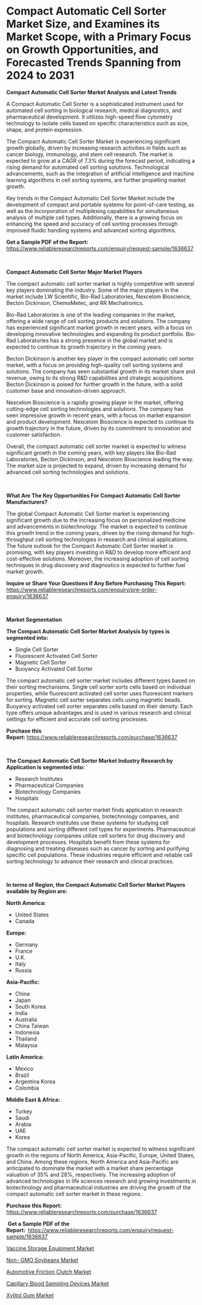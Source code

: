 <p><h1>Compact Automatic Cell Sorter Market Size, and Examines its Market Scope, with a Primary Focus on Growth Opportunities, and Forecasted Trends Spanning from 2024 to 2031</h1></p><p><strong>Compact Automatic Cell Sorter Market Analysis and Latest Trends</strong></p>
<p><p>A Compact Automatic Cell Sorter is a sophisticated instrument used for automated cell sorting in biological research, medical diagnostics, and pharmaceutical development. It utilizes high-speed flow cytometry technology to isolate cells based on specific characteristics such as size, shape, and protein expression.</p><p>The Compact Automatic Cell Sorter Market is experiencing significant growth globally, driven by increasing research activities in fields such as cancer biology, immunology, and stem cell research. The market is expected to grow at a CAGR of 7.3% during the forecast period, indicating a rising demand for automated cell sorting solutions. Technological advancements, such as the integration of artificial intelligence and machine learning algorithms in cell sorting systems, are further propelling market growth.</p><p>Key trends in the Compact Automatic Cell Sorter Market include the development of compact and portable systems for point-of-care testing, as well as the incorporation of multiplexing capabilities for simultaneous analysis of multiple cell types. Additionally, there is a growing focus on enhancing the speed and accuracy of cell sorting processes through improved fluidic handling systems and advanced sorting algorithms.</p></p>
<p><strong>Get a Sample PDF of the Report:&nbsp;</strong> <a href="https://www.reliableresearchreports.com/enquiry/request-sample/1636637">https://www.reliableresearchreports.com/enquiry/request-sample/1636637</a></p>
<p>&nbsp;</p>
<p><strong>Compact Automatic Cell Sorter Major Market Players</strong></p>
<p><p>The compact automatic cell sorter market is highly competitive with several key players dominating the industry. Some of the major players in the market include LW Scientific, Bio-Rad Laboratories, Nexcelom Bioscience, Becton Dickinson, ChemoMetec, and RR Mechatronics.</p><p>Bio-Rad Laboratories is one of the leading companies in the market, offering a wide range of cell sorting products and solutions. The company has experienced significant market growth in recent years, with a focus on developing innovative technologies and expanding its product portfolio. Bio-Rad Laboratories has a strong presence in the global market and is expected to continue its growth trajectory in the coming years.</p><p>Becton Dickinson is another key player in the compact automatic cell sorter market, with a focus on providing high-quality cell sorting systems and solutions. The company has seen substantial growth in its market share and revenue, owing to its strong R&D capabilities and strategic acquisitions. Becton Dickinson is poised for further growth in the future, with a solid customer base and innovation-driven approach.</p><p>Nexcelom Bioscience is a rapidly growing player in the market, offering cutting-edge cell sorting technologies and solutions. The company has seen impressive growth in recent years, with a focus on market expansion and product development. Nexcelom Bioscience is expected to continue its growth trajectory in the future, driven by its commitment to innovation and customer satisfaction.</p><p>Overall, the compact automatic cell sorter market is expected to witness significant growth in the coming years, with key players like Bio-Rad Laboratories, Becton Dickinson, and Nexcelom Bioscience leading the way. The market size is projected to expand, driven by increasing demand for advanced cell sorting technologies and solutions.</p></p>
<p>&nbsp;</p>
<p><strong>What Are The Key Opportunities For Compact Automatic Cell Sorter Manufacturers?</strong></p>
<p><p>The global Compact Automatic Cell Sorter market is experiencing significant growth due to the increasing focus on personalized medicine and advancements in biotechnology. The market is expected to continue this growth trend in the coming years, driven by the rising demand for high-throughput cell sorting technologies in research and clinical applications. The future outlook for the Compact Automatic Cell Sorter market is promising, with key players investing in R&D to develop more efficient and cost-effective solutions. Moreover, the increasing adoption of cell sorting techniques in drug discovery and diagnostics is expected to further fuel market growth.</p></p>
<p><strong>Inquire or Share Your Questions If Any Before Purchasing This Report:</strong> <a href="https://www.reliableresearchreports.com/enquiry/pre-order-enquiry/1636637">https://www.reliableresearchreports.com/enquiry/pre-order-enquiry/1636637</a></p>
<p>&nbsp;</p>
<p><strong>Market Segmentation</strong></p>
<p><strong>The Compact Automatic Cell Sorter Market Analysis by types is segmented into:</strong></p>
<p><ul><li>Single Cell Sorter</li><li>Fluorescent Activated Cell Sorter</li><li>Magnetic Cell Sorter</li><li>Buoyancy Activated Cell Sorter</li></ul></p>
<p><p>The compact automatic cell sorter market includes different types based on their sorting mechanisms. Single cell sorter sorts cells based on individual properties, while fluorescent activated cell sorter uses fluorescent markers for sorting. Magnetic cell sorter separates cells using magnetic beads. Buoyancy activated cell sorter separates cells based on their density. Each type offers unique advantages and is used in various research and clinical settings for efficient and accurate cell sorting processes.</p></p>
<p><strong>Purchase this Report:&nbsp;</strong><a href="https://www.reliableresearchreports.com/purchase/1636637">https://www.reliableresearchreports.com/purchase/1636637</a></p>
<p>&nbsp;</p>
<p><strong>The Compact Automatic Cell Sorter Market Industry Research by Application is segmented into:</strong></p>
<p><ul><li>Research Institutes</li><li>Pharmaceutical Companies</li><li>Biotechnology Companies</li><li>Hospitals</li></ul></p>
<p><p>The compact automatic cell sorter market finds application in research institutes, pharmaceutical companies, biotechnology companies, and hospitals. Research institutes use these systems for studying cell populations and sorting different cell types for experiments. Pharmaceutical and biotechnology companies utilize cell sorters for drug discovery and development processes. Hospitals benefit from these systems for diagnosing and treating diseases such as cancer by sorting and purifying specific cell populations. These industries require efficient and reliable cell sorting technology to advance their research and clinical practices.</p></p>
<p>&nbsp;</p>
<p><strong>In terms of Region, the Compact Automatic Cell Sorter Market Players available by Region are:</strong></p>
<p>
    <p> <strong> North America: </strong>
        <ul>
            <li>United States</li>
            <li>Canada</li>
        </ul>
        </p> 
    <p> <strong> Europe: </strong>
        <ul>
            <li>Germany</li>
            <li>France</li>
            <li>U.K.</li>
            <li>Italy</li>
            <li>Russia</li>
        </ul>
        </p> 
    <p> <strong> Asia-Pacific: </strong>
        <ul>
            <li>China</li>
            <li>Japan</li>
            <li>South Korea</li>
            <li>India</li>
            <li>Australia</li>
            <li>China Taiwan</li>
            <li>Indonesia</li>
            <li>Thailand</li>
            <li>Malaysia</li>
        </ul>
        </p> 
    <p> <strong> Latin America: </strong>
        <ul>
            <li>Mexico</li>
            <li>Brazil</li>
            <li>Argentina Korea</li>
            <li>Colombia</li>
        </ul>
        </p> 
    <p> <strong> Middle East & Africa: </strong>
        <ul>
            <li>Turkey</li>
            <li>Saudi</li>
            <li>Arabia</li>
            <li>UAE</li>
            <li>Korea</li>
        </ul>
    </p>
    </p>
<p><p>The compact automatic cell sorter market is expected to witness significant growth in the regions of North America, Asia-Pacific, Europe, United States, and China. Among these regions, North America and Asia-Pacific are anticipated to dominate the market with a market share percentage valuation of 35% and 28%, respectively. The increasing adoption of advanced technologies in life sciences research and growing investments in biotechnology and pharmaceutical industries are driving the growth of the compact automatic cell sorter market in these regions.</p></p>
<p><strong>Purchase this Report: </strong><a href="https://www.reliableresearchreports.com/purchase/1636637">https://www.reliableresearchreports.com/purchase/1636637</a></p>
<p>&nbsp;<strong>Get a Sample PDF of the Report:&nbsp;&nbsp;</strong><a href="https://www.reliableresearchreports.com/enquiry/request-sample/1636637">https://www.reliableresearchreports.com/enquiry/request-sample/1636637</a></p>
<p><strong></strong></p>
<p><p><a href="https://medium.com/@itzelheller546/vaccine-storage-equipment-market-competitive-analysis-market-trends-and-forecast-to-2031-e72735a4656b">Vaccine Storage Equipment Market</a></p><p><a href="https://issuu.com/reportprime-2/docs/non-gmo-soybeans-market-size-2030.pptx">Non- GMO Soybeans Market</a></p><p><a href="https://github.com/CliffMedina6/Market-Research-Report-List-3/blob/main/automotive-friction-clutch-market.md">Automotive Friction Clutch Market</a></p><p><a href="https://medium.com/@itzelheller546/capillary-blood-sampling-devices-market-comprehensive-assessment-by-type-application-and-bf7cf023bac9">Capillary Blood Sampling Devices Market</a></p><p><a href="https://issuu.com/reportprime-2/docs/xylitol-gum-market-size-2030.pptx">Xylitol Gum Market</a></p></p>